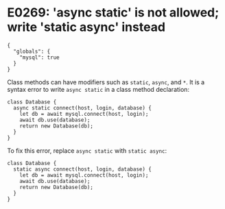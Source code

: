 # E0269: 'async static' is not allowed; write 'static async' instead

```config-for-examples
{
  "globals": {
    "mysql": true
  }
}
```

Class methods can have modifiers such as `static`, `async`, and `*`. It is a
syntax error to write `async static` in a class method declaration:

    class Database {
      async static connect(host, login, database) {
        let db = await mysql.connect(host, login);
        await db.use(database);
        return new Database(db);
      }
    }

To fix this error, replace `async static` with `static async`:

    class Database {
      static async connect(host, login, database) {
        let db = await mysql.connect(host, login);
        await db.use(database);
        return new Database(db);
      }
    }
